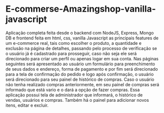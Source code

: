 # E-commerse-Amazingshop-vanilla-javascript

Aplicação completa feita desde o backend com NodeJS, Express, Mongo DB e frontend feita em html, css, vanilla Javascript as principais features de um e-commerce real, tais como escolher o produto, a quantidade e exclusão na página de detalhes, passando pelo processo de verificação se o usuário já é cadastrado para prosseguir, caso não seja ele será direcionado para criar um perfil ou apenas logar em sua conta. Nas páginas seguintes será apresentado ao usuário um formulário para preenchimento de seus dados e endereço, forma de pagamento e por fim será direcionado para a tela de confirmação do pedido e logo após confirmação, o usuário será direcionado para seu painel de histórico de compras. Caso o usuário não tenha realizado compras anteriormente, em seu painel de compras será informado que está vario e o dará a opção de fazer compras. Essa aplicação possui tela de administrador que informará, o histórico de vendas, usuários e compras. Também há o painel para adicionar novos itens, editar e excluir. 


 
